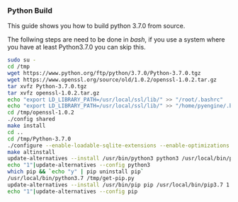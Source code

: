 ### Python Build 

This guide shows you how to build python 3.7.0 from source.

The follwing steps are need to be done in *bash*, if you use a system where you have at least Python3.7.0 you can skip this.

``` bash
sudo su -
cd /tmp
wget https://www.python.org/ftp/python/3.7.0/Python-3.7.0.tgz
wget https://www.openssl.org/source/old/1.0.2/openssl-1.0.2.tar.gz
tar xvfz Python-3.7.0.tgz
tar xvfz openssl-1.0.2.tar.gz
echo "export LD_LIBRARY_PATH=/usr/local/ssl/lib/" >> "/root/.bashrc"
echo "export LD_LIBRARY_PATH=/usr/local/ssl/lib/" >> "/home/pyengine/.bash_profile"
cd /tmp/openssl-1.0.2
./config shared
make install
cd ..
cd /tmp/Python-3.7.0
./configure --enable-loadable-sqlite-extensions --enable-optimizations --without-ensurepip --with-openssl=/usr/local/ssl
make altinstall
update-alternatives --install /usr/bin/python3 python3 /usr/local/bin/python3.7 1
echo "1"|update-alternatives --config python3
which pip && `echo "y" | pip uninstall pip`
/usr/local/bin/python3.7 /tmp/get-pip.py
update-alternatives --install /usr/bin/pip pip /usr/local/bin/pip3.7 1
echo "1"|update-alternatives --config pip
```
